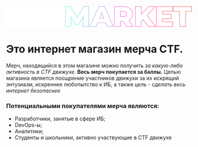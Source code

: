 ![Logo.svg](src%2Fassets%2FLogo.svg)
# Это интернет магазин мерча CTF. 
Мерч, находящийся в этом магазине можно получить *за какую-либо активность в CTF движухе.*
**Весь мерч покупается за баллы.** Целью магазина является поощрение участников движухи за их искрящий энтузиазм,
искреннее любопытство к ИБ, а также *цель - сделать весь интернет безопаснее*

### Потенциальными покупателями мерча являются:
- Разработчики, занятые в сфере ИБ;
- DevOps-ы;
- Аналитики;
- Студенты и школьники, активно участвующие в CTF движухе